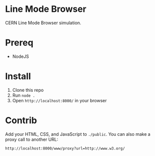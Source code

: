# Line Mode Browser
  
CERN Line Mode Browser simulation. 

# Prereq

- NodeJS

# Install

1. Clone this repo
2. Run `node .`
3. Open `http://localhost:8000/` in your browser

# Contrib

Add your HTML, CSS, and JavaScript to `./public`. You can also make a proxy call to another URL: 


    http://localhost:8000/www/proxy?url=http://www.w3.org/
